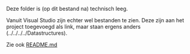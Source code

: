 Deze folder is (op dit bestand na) technisch leeg.

Vanuit Visual Studio zijn echter wel bestanden te zien. Deze zijn
aan het project toegevoegd als link, maar staan ergens anders
(../../../../Datastructures).

Zie ook [README.md](../../../../../README.md)
